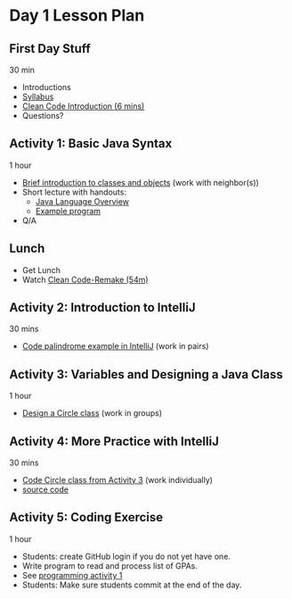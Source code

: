# Day 1 Lesson Plan

## First Day Stuff

30 min

- Introductions
- [Syllabus](../syllabus.md)
- [Clean Code Introduction (6 mins)](https://learning.oreilly.com/videos/clean-code/9780134661742/9780134661742-CODE_01_00_00)
- Questions?

## Activity 1: Basic Java Syntax

1 hour

- [Brief introduction to classes and objects](../activities/activity1-1classesObjects.md) (work with neighbor(s))
- Short lecture with handouts:
	- [Java Language Overview](../cheatsheets/javaBasics.md)
	- [Example program](../activities/activity1-1basicJavaSyntax.md)
- Q/A

## Lunch

- Get Lunch
- Watch [Clean Code-Remake (54m)](../videos/01-clean_code.md)

## Activity 2: Introduction to IntelliJ

30 mins

- [Code palindrome example in IntelliJ](../activities/activity1-2palindrome.md) (work in pairs)

## Activity 3: Variables and Designing a Java Class

1 hour

- [Design a Circle class](../activities/activity1-3circleClass.md) (work in groups)

## Activity 4: More Practice with IntelliJ

30 mins

- [Code Circle class from Activity 3](../activities/activity1-4codeCircleClass.md) (work individually)
- [source code](https://github.com/sdp-resources/basicGraphing/releases/tag/WritingCircleAssignment)

## Activity 5: Coding Exercise

1 hour

- Students: create GitHub login if you do not yet have one.
- Write program to read and process list of GPAs.
- See [programming activity 1](../activities/activity1-5gpaCalculator.md)
- Students: Make sure students commit at the end of the day.
